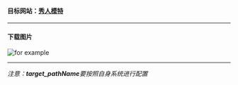 #### 目标网站：[秀人模特](http://www.umei.cc/p/gaoqing/xiuren_VIP/)
___

#### 下载图片
![for example](http://i1.umei.cc/small/files/s7592.jpg)
___

*注意：**target_pathName**要按照自身系统进行配置*
